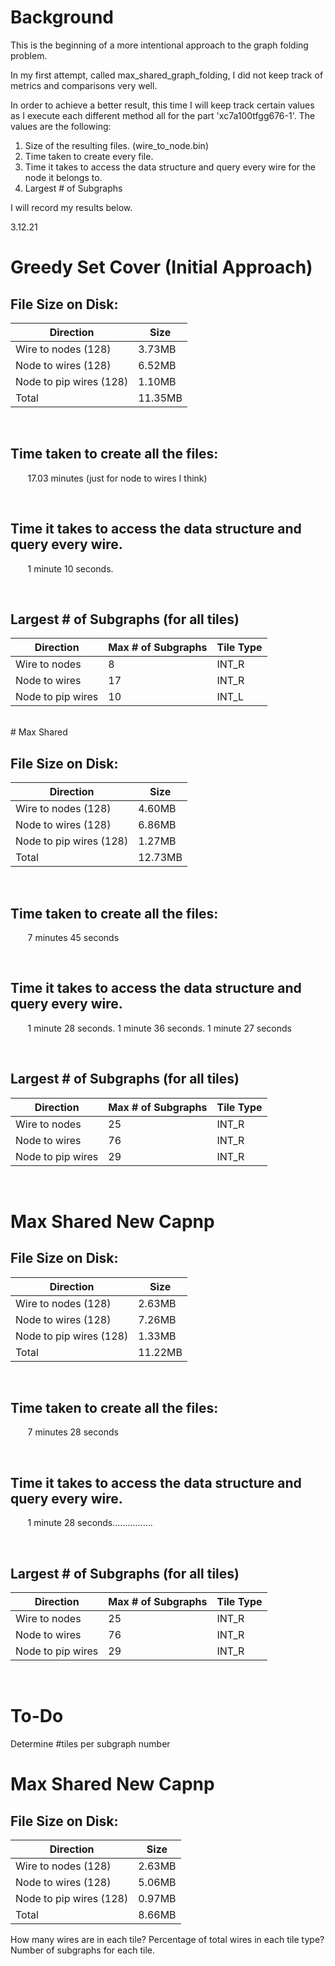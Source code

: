 # Background

This is the beginning of a more intentional approach to the graph folding problem.  

In my first attempt, called max_shared_graph_folding, I did not keep track of metrics and comparisons very well.  

In order to achieve a better result, this time I will keep track certain values as I execute each different method all for the part 'xc7a100tfgg676-1'. The values are the following:  


1. Size of the resulting files. (wire_to_node.bin)  
2. Time taken to create every file.  
3. Time it takes to access the data structure and query every wire for the node it belongs to.  
4. Largest # of Subgraphs  


I will record my results below.

3.12.21
<!---
#############################################################################
######################  Greedy Set Cover  ###################################
#############################################################################
-->
# Greedy Set Cover (Initial Approach)

## File Size on Disk:

| Direction  | Size |
| ------------- | ------------- |
| Wire to nodes (128)  | 3.73MB  |
| Node to wires (128)  | 6.52MB  |
| Node to pip wires (128)  | 1.10MB  |  
| Total  | 11.35MB |  

<br/>

## Time taken to create all the files:

&nbsp;&nbsp;&nbsp;&nbsp;&nbsp;&nbsp; 17.03 minutes (just for node to wires I think)

<br/>

## Time it takes to access the data structure and query every wire.
&nbsp;&nbsp;&nbsp;&nbsp;&nbsp;&nbsp; 1 minute 10 seconds.
<!---
69.67user 0.48system 1:10.16elapsed 99%CPU (0avgtext+0avgdata 189380maxresident)k
216inputs+0outputs (0major+87040minor)pagefaults 0swaps
-->


<br/>

## Largest # of Subgraphs (for all tiles)
| Direction  | Max # of Subgraphs | Tile Type |
| ------------- | ------------- | ----- |
| Wire to nodes| 8 | INT_R |
| Node to wires| 17 | INT_R |
| Node to pip wires| 10| INT_L  |

<br/>
<!---
#############################################################################
######################  Max Shared (old capnp)  #############################
#############################################################################
-->
# Max Shared

## File Size on Disk:

| Direction  | Size |
| ------------- | ------------- |
| Wire to nodes (128)  | 4.60MB  |
| Node to wires (128)  | 6.86MB  |
| Node to pip wires (128)  | 1.27MB  |  
| Total  | 12.73MB  |  

<br/>

## Time taken to create all the files:

&nbsp;&nbsp;&nbsp;&nbsp;&nbsp;&nbsp; 7 minutes 45 seconds

<br/>

## Time it takes to access the data structure and query every wire.
&nbsp;&nbsp;&nbsp;&nbsp;&nbsp;&nbsp; 1 minute 28 seconds. 1 minute 36 seconds. 1 minute 27 seconds
<!---
69.67user 0.48system 1:10.16elapsed 99%CPU (0avgtext+0avgdata 189380maxresident)k
216inputs+0outputs (0major+87040minor)pagefaults 0swaps
-->


<br/>

## Largest # of Subgraphs (for all tiles)
| Direction  | Max # of Subgraphs | Tile Type |
| ------------- | ------------- | ----- |
| Wire to nodes| 25 | INT_R |
| Node to wires| 76 | INT_R |
| Node to pip wires| 29 | INT_R  |


<br/>


<!---
#############################################################################
######################  Max Shared New Capnp  ###############################
#############################################################################
-->
# Max Shared New Capnp

## File Size on Disk:

| Direction  | Size |
| ------------- | ------------- |
| Wire to nodes (128)  | 2.63MB  |
| Node to wires (128)  | 7.26MB  |
| Node to pip wires (128)  | 1.33MB  |  
| Total  | 11.22MB  |  


<br/>

## Time taken to create all the files:

&nbsp;&nbsp;&nbsp;&nbsp;&nbsp;&nbsp; 7 minutes 28 seconds

<br/>

## Time it takes to access the data structure and query every wire.
&nbsp;&nbsp;&nbsp;&nbsp;&nbsp;&nbsp; 1 minute 28 seconds................

<br/>

## Largest # of Subgraphs (for all tiles)
| Direction  | Max # of Subgraphs | Tile Type |
| ------------- | ------------- | ----- |
| Wire to nodes| 25 | INT_R |
| Node to wires| 76 | INT_R |
| Node to pip wires| 29 | INT_R  |

<br/>


# To-Do  
Determine #tiles per subgraph number

<!---
#############################################################################
######################  Max Shared New Capnp (with every pkey in place)  ###############################
#############################################################################
-->
# Max Shared New Capnp

## File Size on Disk:

| Direction  | Size |
| ------------- | ------------- |
| Wire to nodes (128)  | 2.63MB  |
| Node to wires (128)  | 5.06MB  |
| Node to pip wires (128)  | 0.97MB  |  
| Total  | 8.66MB  |  




How many wires are in each tile?
Percentage of total wires in each tile type?
Number of subgraphs for each tile.